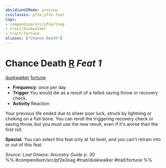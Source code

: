 ```yaml
---
obsidianUIMode: preview
cssclasses: pf2e,pf2e-feat
tags:
- compendium/src/pf2e/loag
- trait/duskwalker
- trait/fortune
aliases: ["Chance Death"]
---
```

# Chance Death  [R](rules/core-rulebook/chapter-9-playing-the-game.md#Actions "Reaction") *Feat 1*  
[duskwalker](rules/traits/duskwalker-apg.md "Duskwalker Ancestry & Heritage Trait")  [fortune](rules/traits/fortune.md "Fortune Effect Trait")  

- **Frequency**: once per day
- **Trigger** You would die as a result of a failed saving throw or recovery check.
- **Activity** Reaction

Your previous life ended due to sheer poor luck, struck by lightning or choking on a fish bone. You can reroll the triggering recovery check or saving throw, but you must use the new result, even if it's worse than the first roll.

**Special.** You can select this feat only at 1st level, and you can't retrain into or out of this feat.

*Source: Lost Omens: Ancestry Guide p. 30*  
%% #compendium/src/pf2e/loag #trait/duskwalker #trait/fortune %%